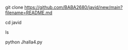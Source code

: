 git clone https://github.com/BABA2680/javid/new/main?filename=README.md

cd javid

ls

python Jhalla4.py
